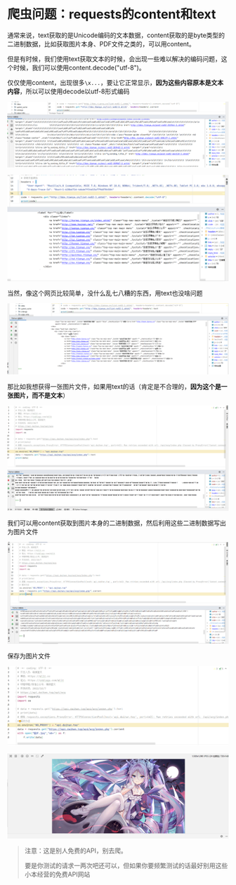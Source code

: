 # 爬虫问题：requests的content和text

通常来说，text获取的是Unicode编码的文本数据，content获取的是byte类型的二进制数据，比如获取图片本身、PDF文件之类的，可以用content。

但是有时候，我们使用text获取文本的时候，会出现一些难以解决的编码问题，这个时候，我们可以使用content.decode("utf-8")。

仅仅使用content，出现很多`\x...`，要让它正常显示，**因为这些内容原本是文本内容**，所以可以使用decode以utf-8形式编码

![image](assets/image-20221007090953-adipbp0.png)​

![image](assets/image-20221007090859-pquh9o4.png)

当然，像这个网页比较简单，没什么乱七八糟的东西，用text也没啥问题

![image](assets/image-20221007091156-dbga8wz.png)​

那比如我想获得一张图片文件，如果用text的话（肯定是不合理的，**因为这个是一张图片，而不是文本**）

![image](assets/image-20221007093628-jjeoyjj.png)

我们可以用content获取到图片本身的二进制数据，然后利用这些二进制数据写出为图片文件

![image](assets/image-20221007093734-w7y9dvb.png)

保存为图片文件

![image](assets/image-20221007094056-85vf37n.png)​

![image](assets/image-20221007094123-9pacqvh.png)​

> 注意：这是别人免费的API，别去爬。
>
> 要是你测试的请求一两次吧还可以，但如果你要频繁测试的话最好别用这些小本经营的免费API网站
